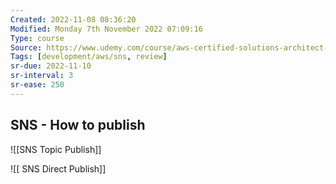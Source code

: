 ```yaml
---
Created: 2022-11-08 08:36:20
Modified: Monday 7th November 2022 07:09:16
Type: course
Source: https://www.udemy.com/course/aws-certified-solutions-architect-associate-saa-c01/?xref=E0Aed11STH4LPUQvCz0GJFABTmM=
Tags: [development/aws/sns, review]
sr-due: 2022-11-10
sr-interval: 3
sr-ease: 250
---
```


## SNS - How to publish

![[SNS Topic Publish]]

![[ SNS Direct Publish]]